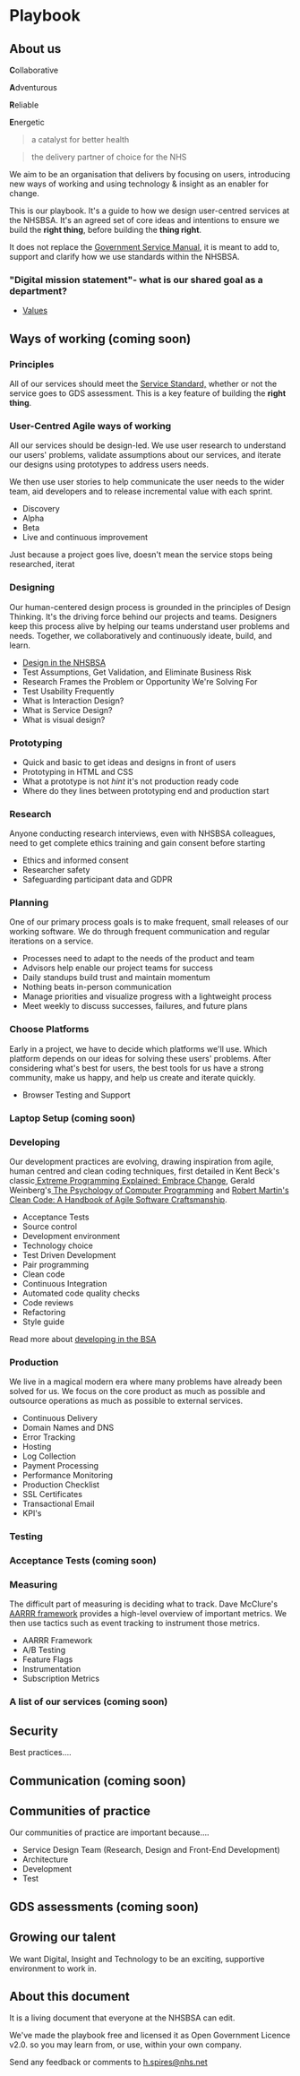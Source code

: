 # Playbook

## About us

<b>C</b>ollaborative

<b>A</b>dventurous

<b>R</b>eliable

<b>E</b>nergetic

> a catalyst for better health

> the delivery partner of choice for the NHS

We aim to be an organisation that delivers by focusing on users, introducing new ways of working and using technology & insight as an enabler for change.

This is our playbook. It's a guide to how we design user-centred services at the NHSBSA. It's an agreed set of core ideas and intentions to ensure we build the **right thing**, before building the **thing right**.

It does not replace the [Government Service Manual](https://www.gov.uk/service-manual), it is meant to add to, support and clarify how we use standards within the NHSBSA.


### "Digital mission statement"- what is our shared goal as a department?


*   [Values](values.md)


## Ways of working (coming soon)


### Principles

All of our services should meet the [Service Standard,](https://www.gov.uk/service-manual/service-standard) whether or not the service goes to GDS assessment. This is a key feature of building the **right thing**.

### User-Centred Agile ways of working

All our services should be design-led. We use user research to understand our users' problems, validate assumptions about our services, and iterate our designs using prototypes to address users needs.

We then use user stories to help communicate the user needs to the wider team, aid developers and to release incremental value with each sprint.

*   Discovery
*   Alpha
*   Beta
*   Live and continuous improvement

Just because a project goes live, doesn't mean the service stops being researched, iterat

### Designing

Our human-centered design process is grounded in the principles of Design Thinking. It's the driving force behind our projects and teams. Designers keep this process alive by helping our teams understand user problems and needs. Together, we collaboratively and continuously ideate, build, and learn.

*   [Design in the NHSBSA](design.md)
*   Test Assumptions, Get Validation, and Eliminate Business Risk
*   Research Frames the Problem or Opportunity We're Solving For
*   Test Usability Frequently
*   What is Interaction Design?
*   What is Service Design?
*   What is visual design?


### Prototyping

*   Quick and basic to get ideas and designs in front of users
*   Prototyping in HTML and CSS
*   What a prototype is not *hint* it's not production ready code
*   Where do they lines between prototyping end and production start


### Research

Anyone conducting research interviews, even with NHSBSA colleagues, need to get complete ethics training and gain consent before starting

*   Ethics and informed consent
*   Researcher safety
*   Safeguarding participant data and GDPR

### Planning

One of our primary process goals is to make frequent, small releases of our working software. We do through frequent communication and regular iterations on a service.

*   Processes need to adapt to the needs of the product and team
*   Advisors help enable our project teams for success
*   Daily standups build trust and maintain momentum
*   Nothing beats in-person communication
*   Manage priorities and visualize progress with a lightweight process
*   Meet weekly to discuss successes, failures, and future plans


### Choose Platforms

Early in a project, we have to decide which platforms we'll use. Which platform depends on our ideas for solving these users' problems. After considering what's best for users, the best tools for us have a strong community, make us happy, and help us create and iterate quickly.

*   Browser Testing and Support

### Laptop Setup (coming soon)

### Developing

Our development practices are evolving, drawing inspiration from agile, human centred and clean coding techniques, first detailed in Kent Beck's classic[ Extreme Programming Explained: Embrace Change](https://www.amazon.co.uk/dp/0321278658), Gerald Weinberg's[ The Psychology of Computer Programming](https://www.amazon.co.uk/dp/0932633420) and [Robert Martin's Clean Code: A Handbook of Agile Software Craftsmanship](https://www.amazon.co.uk/dp/0132350882).

*   Acceptance Tests
*   Source control
*   Development environment
*   Technology choice
*   Test Driven Development
*   Pair programming
*   Clean code
*   Continuous Integration
*   Automated code quality checks
*   Code reviews
*   Refactoring
*   Style guide

Read more about [developing in the BSA](developing.md)

### Production

We live in a magical modern era where many problems have already been solved for us. We focus on the core product as much as possible and outsource operations as much as possible to external services.

*   Continuous Delivery
*   Domain Names and DNS
*   Error Tracking
*   Hosting
*   Log Collection
*   Payment Processing
*   Performance Monitoring
*   Production Checklist
*   SSL Certificates
*   Transactional Email
*   KPI's

### Testing


### Acceptance Tests (coming soon)


### Measuring

The difficult part of measuring is deciding what to track. Dave McClure's[ AARRR framework](https://tbot.io/metrics-for-pirates) provides a high-level overview of important metrics. We then use tactics such as event tracking to instrument those metrics.

*   AARRR Framework
*   A/B Testing
*   Feature Flags
*   Instrumentation
*   Subscription Metrics


### A list of our services (coming soon)


## Security

Best practices….

## Communication (coming soon)

## Communities of practice

Our communities of practice are important because….

*   Service Design Team (Research, Design and Front-End Development)
*   Architecture
*   Development
*   Test

## GDS assessments (coming soon)


## Growing our talent

We want Digital, Insight and Technology to be an exciting, supportive environment to work in.


## About this document

It is a living document that everyone at the NHSBSA can edit.

We've made the playbook free and licensed it as Open Government Licence v2.0. so you may learn from, or use, within your own company.

Send any feedback or comments to h.spires@nhs.net
